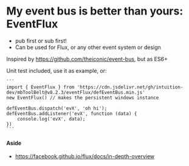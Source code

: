 
# My event bus is better than yours: EventFlux

- pub first or sub first!
- Can be used for Flux, or any other event system or design


Inspired by https://github.com/theiconic/event-bus, but as ES6+

Unit test included, use it as example, or:

    ```
    import { EventFlux } from 'https://cdn.jsdelivr.net/gh/intuition-dev/mbToolBelt@v8.2.3/eventFlux/defEventBus.min.js'
    new EventFlux() // makes the persistent windows instance

    defEventBus.dispatch('evX', 'oh hi');
    defEventBus.addListener('evX', function (data) {
        console.log('evX', data);
    })
    ```


#### Aside

- https://facebook.github.io/flux/docs/in-depth-overview
